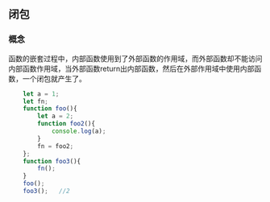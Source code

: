 ## 闭包

### 概念

函数的嵌套过程中，内部函数使用到了外部函数的作用域，而外部函数却不能访问内部函数作用域，当外部函数return出内部函数，然后在外部作用域中使用内部函数，一个闭包就产生了。

```js
    let a = 1;
    let fn;
    function foo(){
        let a = 2;
        function foo2(){
            console.log(a);
        }
        fn = foo2;
    };
    function foo3(){
        fn();
    }   
    foo();
    foo3();   //2
```